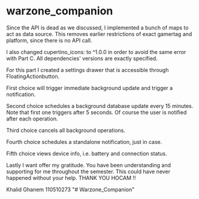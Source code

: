 # warzone_companion

Since the API is dead as we discussed, I implemented a bunch of maps to act as data source.
This removes earlier restrictions of exact gamertag and platform, since there is no API call.

I also changed cupertino_icons: to  ^1.0.0 in order to avoid the same error with Part C.
All dependencies' versions are exactly specified.

For this part I created a settings drawer that is accessible through FloatingActionbutton.

First choice will trigger immediate background update and trigger a notification.

Second choice schedules a background database update every 15 minutes.
Note that first one triggers after 5 seconds. Of course the user is notified after each operation.

Third choice cancels all background operations.

Fourth choice schedules a standalone notification, just in case. 

Fifth choice views device info, i.e. battery and connection status. 

Lastly I want offer my gratitude. You have been understanding and supporting for me throughout
the semester. This could have never happened without your help. THANK YOU HOCAM !!

Khalid Ghanem
110510273
 "# Warzone_Companion" 
